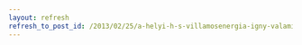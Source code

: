```yaml
---
layout: refresh
refresh_to_post_id: /2013/02/25/a-helyi-h-s-villamosenergia-igny-valamint-a-helyi-h-s-htsi-igny-kielgtse-megjul-energiaforrsokkal-cm-plyzati-kirsok-felfggesztse
---
```


